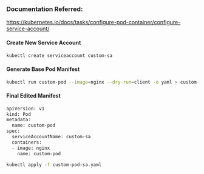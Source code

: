 ### Documentation Referred:

https://kubernetes.io/docs/tasks/configure-pod-container/configure-service-account/


#### Create New Service Account
```sh
kubectl create serviceaccount custom-sa
```

#### Generate Base Pod Manifest
```sh
kubectl run custom-pod --image=nginx --dry-run=client -o yaml > custom-pod-sa.yaml
```
#### Final Edited Manifest
```sh
apiVersion: v1
kind: Pod
metadata:
  name: custom-pod
spec:
  serviceAccountName: custom-sa
  containers:
  - image: nginx
    name: custom-pod
```
```sh
kubectl apply -f custom-pod-sa.yaml
``````